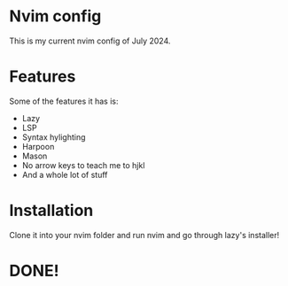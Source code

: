# Nvim config
This is my current nvim config of July 2024.

# Features
Some of the features it has is:
- Lazy
- LSP
- Syntax hylighting
- Harpoon
- Mason
- No arrow keys to teach me to hjkl
- And a whole lot of stuff

# Installation 
Clone it into your nvim folder and run nvim and go through lazy's installer!

# DONE!
